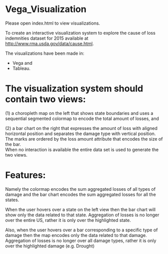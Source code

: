 # Vega_Visualization

Please open index.html to view visualizations.

To create an  interactive  visualization  system  to  explore  the  cause  of  loss  indemnities  dataset  for 2015 available at http://www.rma.usda.gov/data/cause.html. 

The visualizations have been made in:
- Vega and
- Tableau.

# The visualization system should contain two views:

(1) a choropleth map on the left that shows state boundaries and uses a sequential segmented colormap to encode the total amount of losses, and 

(2) a bar chart on the right that expresses the amount of loss with aligned horizontal position and separates the damage type with vertical position. 
The marks are ordered by the loss amount attribute  that  encodes  the  size  of  the  bar.  
When  no  interaction  is  available  the  entire data  set  is used to generate the two views.

# Features:

Namely the colormap encodes the sum aggregated losses of all types of damage and the bar chart encodes the sum aggregated losses for all the states.

When  the user  hovers  over  a  state  on  the  left  view  then  the  bar chart  will  show  only  the  data  related  to  that  state.  Aggregation  of  losses  is  no  longer  over  the entire US, rather it is only over the highlighted state.

Also,  when  the  user  hovers  over  a  bar corresponding  to  a  specific  type  of  damage  then  the  map encodes only  the  data  related  to  that damage.  Aggregation  of  losses  is  no  longer  over  all  damage  types,  rather  it  is  only  over  the highlighted damage (e.g. Drought)
